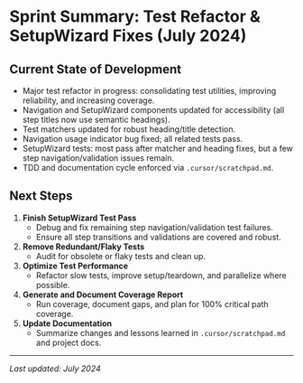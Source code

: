 # Sprint Summary: Test Refactor & SetupWizard Fixes (July 2024)

## Current State of Development
- Major test refactor in progress: consolidating test utilities, improving reliability, and increasing coverage.
- Navigation and SetupWizard components updated for accessibility (all step titles now use semantic headings).
- Test matchers updated for robust heading/title detection.
- Navigation usage indicator bug fixed; all related tests pass.
- SetupWizard tests: most pass after matcher and heading fixes, but a few step navigation/validation issues remain.
- TDD and documentation cycle enforced via `.cursor/scratchpad.md`.

## Next Steps
1. **Finish SetupWizard Test Pass**
   - Debug and fix remaining step navigation/validation test failures.
   - Ensure all step transitions and validations are covered and robust.
2. **Remove Redundant/Flaky Tests**
   - Audit for obsolete or flaky tests and clean up.
3. **Optimize Test Performance**
   - Refactor slow tests, improve setup/teardown, and parallelize where possible.
4. **Generate and Document Coverage Report**
   - Run coverage, document gaps, and plan for 100% critical path coverage.
5. **Update Documentation**
   - Summarize changes and lessons learned in `.cursor/scratchpad.md` and project docs.

---
*Last updated: July 2024* 